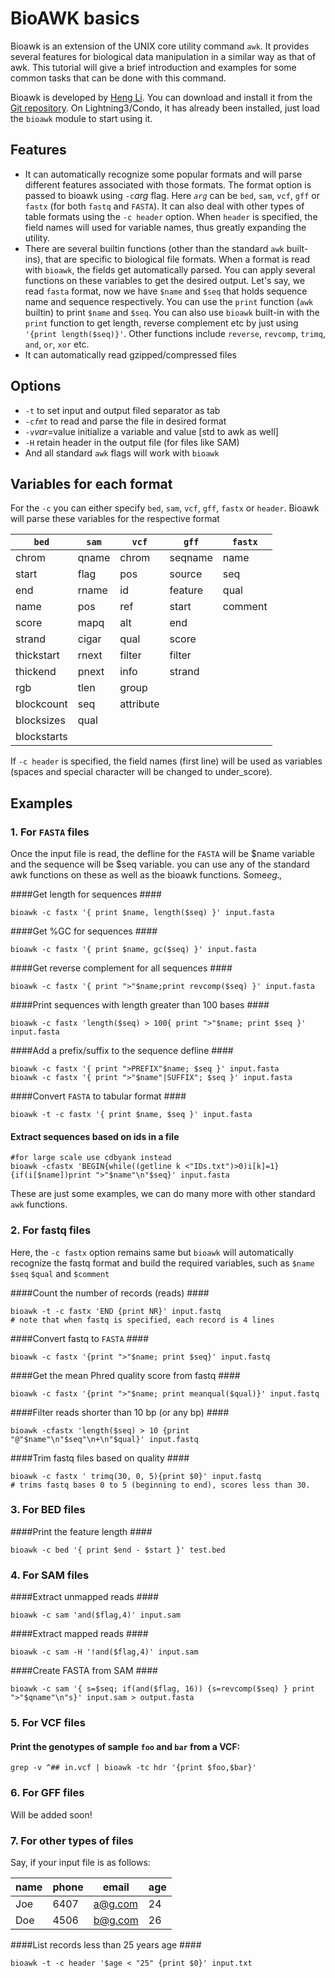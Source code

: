 # BioAWK basics
Bioawk is an extension of the UNIX core utility command `awk`. It provides several features for biological data manipulation in a similar way as that of awk. This tutorial will give a brief introduction and examples for some common tasks that can be done with this command.

Bioawk is developed by [Heng Li](http://lh3lh3.users.sourceforge.net). You can download and install it from the [Git repository](https://github.com/lh3). On Lightning3/Condo, it has already been installed, just load the `bioawk` module to start using it.

##  Features  ## 

  - It can automatically recognize some popular formats and will parse different features associated with those formats. The format option is passed to bioawk using `-c`<i>arg</i> flag. Here <i>`arg`</i> can be `bed`, `sam`, `vcf`, `gff` or `fastx` (for both `fastq` and `FASTA`). It can also deal with other types of table formats using the `-c header` option. When `header` is specified, the field names will used for variable names, thus greatly expanding the utility.
  - There are several builtin functions (other than the standard `awk` built-ins), that are specific to biological file formats. When a format is read with `bioawk`, the fields get automatically parsed. You can apply several functions on these variables to get the desired output. Let's say, we read `fasta` format, now we have `$name` and `$seq`  that holds sequence name and sequence respectively. You can use the `print` function (`awk` builtin) to print `$name` and `$seq`. You can also use `bioawk` built-in with the `print` function to get length, reverse complement etc by just using `'{print length($seq)}'`. Other functions include `reverse`, `revcomp`, `trimq`, `and`, `or`, `xor` etc.
  - It can automatically read gzipped/compressed files

##  Options  ## 

  * `-t` to set input and output filed separator as tab
  * `-c`<i>`fmt`</i> to read and parse the file in desired format
  * `-v`<i>var</i>=</i>value</i> initialize a variable and value [std to awk as well]
  * `-H` retain header in the output file (for files like SAM)
  * And all standard `awk` flags will work with `bioawk`

##  Variables for each format  ## 

For the `-c` you can either specify `bed`, `sam`, `vcf`, `gff`,  `fastx` or `header`. Bioawk will parse these variables for the respective format


| `bed` | `sam` | `vcf` | `gff` | `fastx` |
| --- | --- | --- | --- | --- |
| chrom | qname | chrom | seqname | name |
| start | flag | pos | source | seq |
| end | rname | id | feature | qual |
| name | pos | ref | start | comment |
| score | mapq | alt | end | |
| strand | cigar | qual | score ||
| thickstart | rnext | filter | filter ||
| thickend | pnext | info | strand ||
| rgb | tlen | group ||
| blockcount | seq | attribute |||
| blocksizes | qual ||||
| blockstarts |||||

If `-c header` is specified, the field names (first line) will be used as variables (spaces and special character will be changed to under_score).


##  Examples  ## 

###  1. For `FASTA` files  ### 
Once the input file is read, the defline for the `FASTA` will be $name variable and the sequence will be $seq variable. you can use any of the standard awk functions on these as well as the bioawk functions. Some<i>eg.,</i>

####Get length for sequences ####
```
bioawk -c fastx '{ print $name, length($seq) }' input.fasta
```
####Get %GC for sequences ####
```
bioawk -c fastx '{ print $name, gc($seq) }' input.fasta
```
####Get reverse complement for all sequences ####
```
bioawk -c fastx '{ print ">"$name;print revcomp($seq) }' input.fasta
```
####Print sequences with length greater than 100 bases #### 
```
bioawk -c fastx 'length($seq) > 100{ print ">"$name; print $seq }'  input.fasta
```
####Add a prefix/suffix to the sequence defline ####
```
bioawk -c fastx '{ print ">PREFIX"$name; $seq }' input.fasta
bioawk -c fastx '{ print ">"$name"|SUFFIX"; $seq }' input.fasta
```
####Convert `FASTA` to tabular format ####
```
bioawk -t -c fastx '{ print $name, $seq }' input.fasta
```
#### Extract sequences based on ids in a file  ####
```
#for large scale use cdbyank instead
bioawk -cfastx 'BEGIN{while((getline k <"IDs.txt")>0)i[k]=1}{if(i[$name])print ">"$name"\n"$seq}' input.fasta
```
These are just some examples, we can do many more with other standard `awk` functions.

###  2. For fastq files  ### 

Here, the `-c fastx` option remains same but `bioawk` will automatically recognize the fastq format and build the required variables, such as `$name`  `$seq`  `$qual` and `$comment`

####Count the number of records (reads) ####
```
bioawk -t -c fastx 'END {print NR}' input.fastq
# note that when fastq is specified, each record is 4 lines
```
####Convert fastq to `FASTA` ####
```
bioawk -c fastx '{print ">"$name; print $seq}' input.fastq
```
####Get the mean Phred quality score from fastq ####
```
bioawk -c fastx '{print ">"$name; print meanqual($qual)}' input.fastq
```

####Filter reads shorter than 10 bp (or any bp) ####
```
bioawk -cfastx 'length($seq) > 10 {print "@"$name"\n"$seq"\n+\n"$qual}' input.fastq
```
####Trim fastq files based on quality ####
```
bioawk -c fastx ' trimq(30, 0, 5){print $0}' input.fastq
# trims fastq bases 0 to 5 (beginning to end), scores less than 30.
```



###  3. For BED files  ### 

####Print the feature length ####
```
bioawk -c bed '{ print $end - $start }' test.bed
```

###  4. For SAM files  ### 

####Extract unmapped reads ####
```
bioawk -c sam 'and($flag,4)' input.sam
```

####Extract mapped reads ####
```
bioawk -c sam -H '!and($flag,4)' input.sam
```

####Create FASTA from SAM ####
```
bioawk -c sam '{ s=$seq; if(and($flag, 16)) {s=revcomp($seq) } print ">"$qname"\n"s}' input.sam > output.fasta
```

###  5. For VCF files  ### 
#### Print the genotypes of sample `foo` and `bar` from a VCF: ####
```
grep -v ^## in.vcf | bioawk -tc hdr '{print $foo,$bar}'
```
###  6. For GFF files  ### 

Will be added soon!

###  7. For other types of files  ### 

Say, if your input file is as follows:

| name | phone | email | age |
| --- | --- | --- | --- |
| Joe | 6407 | a@g.com | 24 |
| Doe | 4506 | b@g.com | 26 |

####List records less than 25 years age ####
```
bioawk -t -c header '$age < "25" {print $0}' input.txt
```
